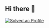 ## Hi there 👋

[![Solved.ac Profile](http://mazassumnida.wtf/api/v2/generate_badge?boj=sjason2680)](https://solved.ac/sjason2680/)

<!--
**sjunghoon10/sjunghoon10** is a ✨ _special_ ✨ repository because its `README.md` (this file) appears on your GitHub profile.

Here are some ideas to get you started:

- 🔭 I’m currently working on ...
- 🌱 I’m currently learning ...
- 👯 I’m looking to collaborate on ...
- 🤔 I’m looking for help with ...
- 💬 Ask me about ...
- 📫 How to reach me: ...
- 😄 Pronouns: ...
- ⚡ Fun fact: ...
-->
